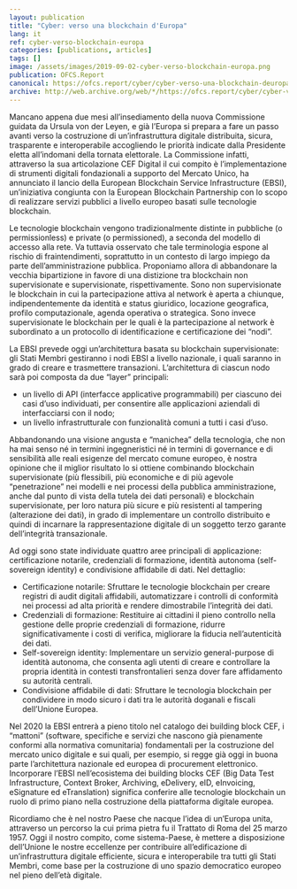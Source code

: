 ```yaml
---
layout: publication
title: "Cyber: verso una blockchain d'Europa"
lang: it
ref: cyber-verso-blockchain-europa
categories: [publications, articles]
tags: []
image: /assets/images/2019-09-02-cyber-verso-blockchain-europa.png
publication: OFCS.Report
canonical: https://ofcs.report/cyber/cyber-verso-una-blockchain-deuropa/
archive: http://web.archive.org/web/*/https://ofcs.report/cyber/cyber-verso-una-blockchain-deuropa/
---
```


Mancano appena due mesi all’insediamento della nuova Commissione guidata da Ursula von der Leyen, e già l’Europa si prepara a fare un passo avanti verso la costruzione di un’infrastruttura digitale distribuita, sicura, trasparente e interoperabile accogliendo le priorità indicate dalla Presidente eletta  all’indomani della tornata elettorale. La Commissione infatti, attraverso la sua articolazione CEF Digital il cui compito è l’implementazione di strumenti digitali fondazionali a supporto del Mercato Unico, ha annunciato il lancio della European Blockchain Service Infrastructure (EBSI), un’iniziativa congiunta con la European Blockchain Partnership con lo scopo di realizzare servizi pubblici a livello europeo basati sulle tecnologie blockchain.

Le tecnologie blockchain vengono tradizionalmente distinte in pubbliche (o permissionless) e private (o permissioned), a seconda del modello di accesso alla rete. Va tuttavia osservato che tale terminologia espone al rischio di fraintendimenti, soprattutto in un contesto di largo impiego da parte dell’amministrazione pubblica. Proponiamo allora di abbandonare la vecchia bipartizione in favore di una distizione tra blockchain non supervisionate e supervisionate, rispettivamente. Sono non supervisionate le blockchain in cui la partecipazione attiva al network è aperta a chiunque, indipendentemente da identità e status giuridico, locazione geografica, profilo computazionale, agenda operativa o strategica. Sono invece supervisionate le blockchain per le quali è la partecipazione al network è subordinato a un protocollo di identificazione e certificazione dei “nodi”.

La EBSI prevede oggi un’architettura basata su blockchain supervisionate: gli Stati Membri gestiranno i nodi EBSI a livello nazionale, i quali saranno in grado di creare e trasmettere transazioni. L’architettura di ciascun nodo sarà poi composta da due “layer” principali:

* un livello di API (interfacce applicative programmabili) per ciascuno dei casi d’uso individuati, per consentire alle applicazioni aziendali di interfacciarsi con il nodo;
* un livello infrastrutturale con funzionalità comuni a tutti i casi d’uso.

Abbandonando una visione angusta e “manichea” della tecnologia, che non ha mai senso né in termini ingegneristici né in termini di governance e di sensibilità alle reali esigenze del mercato comune europeo, è nostra opinione  che il miglior risultato lo si ottiene combinando blockchain supervisionate (più flessibili, più economiche e di più agevole “penetrazione” nei modelli e nei processi della pubblica amministrazione, anche dal punto di vista della tutela dei dati personali) e blockchain supervisionate, per loro natura più sicure e più resistenti al tampering (alterazione dei dati), in grado di implementare un controllo distribuito e quindi di incarnare la rappresentazione digitale di un soggetto terzo garante dell’integrità transazionale.

Ad oggi sono state individuate quattro aree principali di applicazione: certificazione notarile, credenziali di formazione, identità autonoma (self-sovereign identity) e condivisione affidabile di dati. Nel dettaglio:

* Certificazione notarile: Sfruttare le tecnologie blockchain per creare registri di audit digitali affidabili, automatizzare i controlli di conformità nei processi ad alta priorità e rendere dimostrabile l’integrità dei dati.
* Credenziali di formazione: Restituire ai cittadini il pieno controllo nella gestione delle proprie credenziali di formazione, ridurre significativamente i costi di verifica, migliorare la fiducia nell’autenticità dei dati.
* Self-sovereign identity: Implementare un  servizio general-purpose di identità autonoma, che consenta agli utenti di creare e controllare la propria identità in contesti transfrontalieri senza dover fare affidamento su autorità centrali.
* Condivisione affidabile di dati: Sfruttare le tecnologia blockchain per condividere in modo sicuro i dati tra le autorità doganali e fiscali dell’Unione Europea.

Nel 2020 la EBSI entrerà a pieno titolo nel catalogo dei building block CEF, i “mattoni” (software, specifiche e servizi che nascono già pienamente conformi alla normativa comunitaria) fondamentali per la costruzione del mercato unico digitale e sui quali, per esempio, si regge già oggi in buona parte l’architettura nazionale ed europea di procurement elettronico. Incorporare l’EBSI nell’ecosistema dei building blocks CEF (Big Data Test Infrastructure, Context Broker, Archiving, eDelivery, eID, eInvoicing, eSignature ed eTranslation) significa conferire alle tecnologie blockchain un ruolo di primo piano nella costruzione della piattaforma digitale europea.

Ricordiamo che è nel nostro Paese che nacque l’idea di un’Europa unita, attraverso un percorso la cui prima pietra fu il Trattato di Roma del 25 marzo 1957. Oggi il nostro compito, come sistema-Paese, è mettere a disposizione dell’Unione le nostre eccellenze per contribuire all’edificazione di un’infrastruttura digitale efficiente, sicura e interoperabile tra tutti gli Stati Membri, come base per la costruzione di uno spazio democratico europeo nel pieno dell’età digitale.
